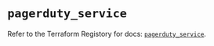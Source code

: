# `pagerduty_service`

Refer to the Terraform Registory for docs: [`pagerduty_service`](https://registry.terraform.io/providers/pagerduty/pagerduty/3.3.0/docs/resources/service).
